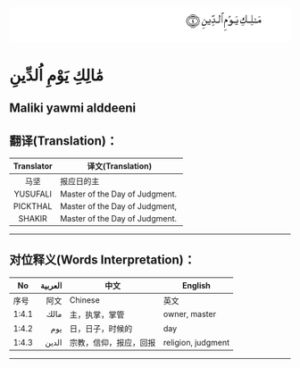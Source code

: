 ![001:004](images/001_004.gif)

# مَٰالِكِ يَوْمِ اُلدِّينِ

## Maliki yawmi alddeeni

## 翻译(Translation)：

|Translator | 译文(Translation)|
|:---:|---|
|马坚  |	报应日的主|
|YUSUFALI  |	Master of the Day of Judgment. |
|PICKTHAL  |	Master of the Day of Judgment, |
|SHAKIR  |	Master of the Day of Judgment.|

---

## 对位释义(Words Interpretation)：

|No | العربية | 中文 | English|
|---|---:|---|---|
|序号|阿文|Chinese|英文|
|1:4.1  |	مالك  |	主，执掌，掌管  |	owner, master|
|1:4.2  |	يوم  |	日，日子，时候的  |	day|
|1:4.3  |	الدين  |	宗教，信仰，报应，回报  |	religion, judgment|

---
